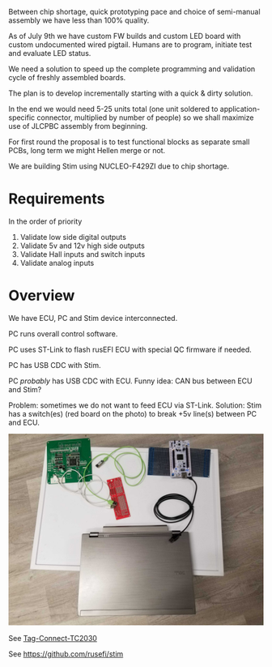 Between chip shortage, quick prototyping pace and choice of semi-manual assembly we have less than 100% quality.

As of July 9th we have custom FW builds and custom LED board with custom undocumented wired pigtail. Humans are to program, initiate test and evaluate LED status.

We need a solution to speed up the complete programming and validation cycle of freshly assembled boards.

The plan is to develop incrementally starting with a quick & dirty solution.

In the end we would need 5-25 units total (one unit soldered to application-specific connector, multiplied by number of people) so we shall maximize use of JLCPBC assembly from beginning.

For first round the proposal is to test functional blocks as separate small PCBs, long term we might Hellen merge or not.

We are building Stim using NUCLEO-F429ZI due to chip shortage.

# Requirements

In the order of priority

1. Validate low side digital outputs
1. Validate 5v and 12v high side outputs
1. Validate Hall inputs and switch inputs
1. Validate analog inputs

# Overview

We have ECU, PC and Stim device interconnected.

PC runs overall control software.

PC uses ST-Link to flash rusEFI ECU with special QC firmware if needed.

PC has USB CDC with Stim.

PC _probably_ has USB CDC with ECU. Funny idea: CAN bus between ECU and Stim?

Problem: sometimes we do not want to feed ECU via ST-Link. Solution: Stim has a switch(es) (red board on the photo) to break +5v line(s) between PC and ECU.


![x](Hardware/hw-qc-overview.jpg)



See [Tag-Connect-TC2030](Tag-Connect-TC2030)

See https://github.com/rusefi/stim